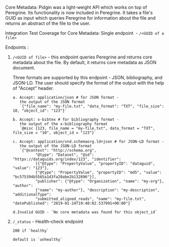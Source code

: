 Core Metadata: Pidgin was a light-weight API which works on top of Peregrine. Its functionality is now included in Peregrine. It takes a file's GUID as input which queries Peregrine for information about the file and returns an abstract of the file to the user.

Integration Test Coverage for Core Metadata:
Single endpoint  - `/<GUID of a file>`

Endpoints :	

1. `/<GUID of file>` - this endpoint queries Peregrine and returns core metadata about the file. By default, it returns core metadata as JSON document.
                
    Three formats are supported by this endpoint - JSON, bibliography, and JSON-LD. The user should specify the format of the output with the help of "Accept" header. 
    ```
    a. Accept: application/json # for JSON format -
       the output of the JSON format
       `{"file_name": "my-file.txt", "data_format": "TXT", "file_size": 10, "object_id": "123"}`

    b. Accept: x-bibtex # for bibliography format -
       the output of the x-bibliography format
       `@misc {123, file_name = "my-file.txt", data_format = "TXT", file_size = "10", object_id = "123"}`

    c. Accept: application/vnd.schemaorg.ld+json # for JSON-LD format -	
       the output of the JSON-LD format
       `{"@context": "http://schema.org",
              "@type": "Dataset", "@id": "https://dataguids.org/index/123", "identifier":
              [{"@type": "PropertyValue", "propertyID": "dataguid", "value": "123"},
              {"@type": "PropertyValue", "propertyID": "md5", "value": "bc575394b5565a1d3fa20abe2b132896"}],
              "publisher": {"@type": "Organization", "name": "my-org"}, "author":
              {"name": "my-author"}, "description": "my-description", "additionalType":
              "submitted_aligned_reads", "name": "my-file.txt", "datePublished": "2019-01-24T19:40:02.537991+00:00"}`
    
    d.Invalid GUID - `No core metadata was found for this object_id`
    ```

2. `/_status` - Health-check endpoint
    
    ```
    200 if `healthy`

    default is `unhealthy`
    ```




